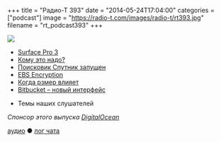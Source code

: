 +++
title = "Радио-Т 393"
date = "2014-05-24T17:04:00"
categories = ["podcast"]
image = "https://radio-t.com/images/radio-t/rt393.jpg"
filename = "rt_podcast393"
+++

![](https://radio-t.com/images/radio-t/rt393.jpg)

* [Surface Pro 3](http://www.zdnet.com/surface-pro-3-thinner-lighter-more-flexible-7000029700/)
* [Кому это надо?](http://prsm.tc/jmIbhV)
* [Поисковик Спутник запущен](http://habrahabr.ru/post/223727/)
* [EBS Encryption](http://aws.amazon.com//blogs/aws/protect-your-data-with-new-ebs-encryption)
* [Когда рзмер влияет](http://blog.codeclimate.com/blog/2014/05/21/does-team-size-impact-code-quality/)
* [Bitbucket – новый интерфейс](http://habrahabr.ru/post/223669/)
- Темы наших слушателей

_Спонсор этого выпуска [DigitalOcean](https://www.digitalocean.com)_

[аудио](http://cdn.radio-t.com/rt_podcast393.mp3) ● [лог чата](http://chat.radio-t.com/logs/radio-t-393.html)
<audio src="http://cdn.radio-t.com/rt_podcast393.mp3" preload="none"></audio>